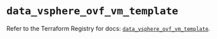 # `data_vsphere_ovf_vm_template`

Refer to the Terraform Registry for docs: [`data_vsphere_ovf_vm_template`](https://registry.terraform.io/providers/vmware/vsphere/2.14.0/docs/data-sources/ovf_vm_template).
